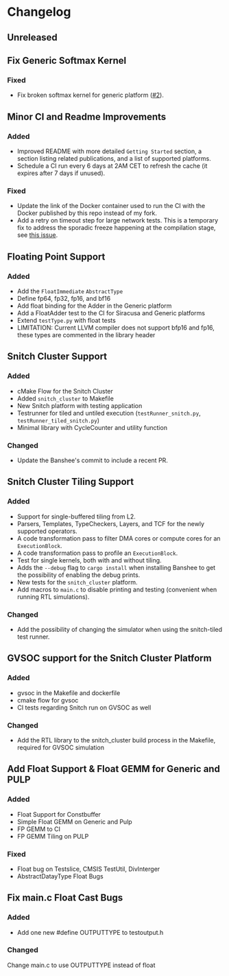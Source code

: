 # Changelog

## Unreleased

## Fix Generic Softmax Kernel

### Fixed
- Fix broken softmax kernel for generic platform ([#2](https://github.com/pulp-platform/Deeploy/pull/2)).


## Minor CI and Readme Improvements

### Added
- Improved README with more detailed `Getting Started` section, a section listing related publications, and a list of supported platforms.
- Schedule a CI run every 6 days at 2AM CET to refresh the cache (it expires after 7 days if unused).
### Fixed
- Update the link of the Docker container used to run the CI with the Docker published by this repo instead of my fork.
- Add a retry on timeout step for large network tests. This is a temporary fix to address the sporadic freeze happening at the compilation stage, see [this issue](https://github.com/pulp-platform/Deeploy/issues/9).


## Floating Point Support

### Added
- Add the `FloatImmediate` `AbstractType`
- Define fp64, fp32, fp16, and bf16
- Add float binding for the Adder in the Generic platform
- Add a FloatAdder test to the CI for Siracusa and Generic platforms
- Extend `testType.py` with float tests
- LIMITATION: Current LLVM compiler does not support bfp16 and fp16, these types are commented in the library header


## Snitch Cluster Support

### Added
 - cMake Flow for the Snitch Cluster
 - Added `snitch_cluster` to Makefile
 - New Snitch platform with testing application
 - Testrunner for tiled and untiled execution (`testRunner_snitch.py`, `testRunner_tiled_snitch.py`)
 - Minimal library with CycleCounter and utility function

### Changed
- Update the Banshee's commit to include a recent PR.


## Snitch Cluster Tiling Support

### Added
- Support for single-buffered tiling from L2.
- Parsers, Templates, TypeCheckers, Layers, and TCF for the newly supported operators.
- A code transformation pass to filter DMA cores or compute cores for an `ExecutionBlock`.
- A code transformation pass to profile an `ExecutionBlock`.
- Test for single kernels, both with and without tiling.
- Adds the `--debug` flag to `cargo install` when installing Banshee to get the possibility of enabling the debug prints.
- New tests for the `snitch_cluster` platform.
- Add macros to `main.c` to disable printing and testing (convenient when running RTL simulations).

### Changed
- Add the possibility of changing the simulator when using the snitch-tiled test runner.


## GVSOC support for the Snitch Cluster Platform

### Added
- gvsoc in the Makefile and dockerfile
- cmake flow for gvsoc
- CI tests regarding Snitch run on GVSOC as well

### Changed 
- Add the RTL library to the snitch_cluster build process in the Makefile, required for GVSOC simulation


## Add Float Support & Float GEMM for Generic and PULP

### Added
- Float Support for Constbuffer
- Simple Float GEMM on Generic and Pulp
- FP GEMM to CI
- FP GEMM Tiling on PULP

### Fixed
- Float bug on Testslice, CMSIS TestUtil, DivInterger
- AbstractDatayType Float Bugs

## Fix main.c Float Cast Bugs

### Added
- Add one new #define OUTPUTTYPE to testoutput.h

### Changed
Change main.c to use OUTPUTTYPE instead of float